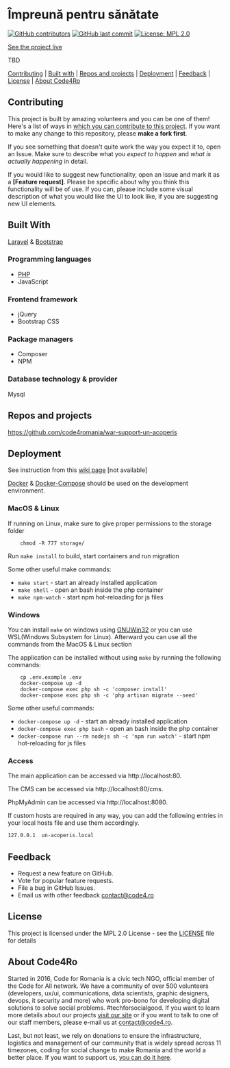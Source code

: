 # Împreună pentru sănătate

[![GitHub contributors](https://img.shields.io/github/contributors/code4romania/war-support-un-acoperis.svg?style=for-the-badge)](https://github.com/code4romania/war-support-un-acoperis/graphs/contributors) [![GitHub last commit](https://img.shields.io/github/last-commit/code4romania/war-support-un-acoperis.svg?style=for-the-badge)](https://github.com/code4romania/war-support-un-acoperis/commits/master) [![License: MPL 2.0](https://img.shields.io/badge/license-MPL%202.0-brightgreen.svg?style=for-the-badge)](https://opensource.org/licenses/MPL-2.0)

[See the project live](https://tbd/en)

TBD

[Contributing](#contributing) | [Built with](#built-with) | [Repos and projects](#repos-and-projects) | [Deployment](#deployment) | [Feedback](#feedback) | [License](#license) | [About Code4Ro](#about-code4ro)

## Contributing

This project is built by amazing volunteers and you can be one of them! Here's a list of ways in [which you can contribute to this project](.github/CONTRIBUTING.md). If you want to make any change to this repository, please **make a fork first**.

If you see something that doesn't quite work the way you expect it to, open an Issue. Make sure to describe what you _expect to happen_ and _what is actually happening_ in detail.

If you would like to suggest new functionality, open an Issue and mark it as a **[Feature request]**. Please be specific about why you think this functionality will be of use. If you can, please include some visual description of what you would like the UI to look like, if you are suggesting new UI elements.

## Built With

[Laravel](https://laravel.com) & [Bootstrap](https://getbootstrap.com)

### Programming languages

-   [PHP](https://php.com)
-   JavaScript

### Frontend framework

-   jQuery
-   Bootstrap CSS

### Package managers

-   Composer
-   NPM

### Database technology & provider

Mysql

## Repos and projects

https://github.com/code4romania/war-support-un-acoperis

## Deployment

See instruction from this [wiki page](https://github.com/code4romania/war-support-un-acoperis/wiki/Local-Development-Environment) [not available]

[Docker](https://docs.docker.com/get-docker/) & [Docker-Compose](https://docs.docker.com/compose/install/) should be used on the development environment.

### MacOS & Linux

If running on Linux, make sure to give proper permissions to the storage folder

```shell
	chmod -R 777 storage/
```

Run `make install` to build, start containers and run migration

Some other useful make commands:

-   `make start` - start an already installed application
-   `make shell` - open an bash inside the php container
-   `make npm-watch` - start npm hot-reloading for js files

### Windows

You can install `make` on windows using [GNUWin32](http://gnuwin32.sourceforge.net/packages/make.htm) or you can use WSL(Windows Subsystem for Linux).
Afterward you can use all the commands from the MacOS & Linux section

The application can be installed without using `make` by running the following commands:

```shell
	cp .env.example .env
	docker-compose up -d
	docker-compose exec php sh -c 'composer install'
	docker-compose exec php sh -c 'php artisan migrate --seed'
```

Some other useful commands:

-   `docker-compose up -d` - start an already installed application
-   `docker-compose exec php bash` - open an bash inside the php container
-   `docker-compose run --rm nodejs sh -c 'npm run watch'` - start npm hot-reloading for js files

### Access

The main application can be accessed via http://localhost:80.

The CMS can be accessed via http://localhost:80/cms.

PhpMyAdmin can be accessed via http://localhost:8080.

If custom hosts are required in any way, you can add the following entries in your local hosts file and use them accordingly.

```bash
127.0.0.1  un-acoperis.local
```

## Feedback

-   Request a new feature on GitHub.
-   Vote for popular feature requests.
-   File a bug in GitHub Issues.
-   Email us with other feedback contact@code4.ro

## License

This project is licensed under the MPL 2.0 License - see the [LICENSE](LICENSE) file for details

## About Code4Ro

Started in 2016, Code for Romania is a civic tech NGO, official member of the Code for All network. We have a community of over 500 volunteers (developers, ux/ui, communications, data scientists, graphic designers, devops, it security and more) who work pro-bono for developing digital solutions to solve social problems. #techforsocialgood. If you want to learn more details about our projects [visit our site](https://www.code4.ro/en/) or if you want to talk to one of our staff members, please e-mail us at contact@code4.ro.

Last, but not least, we rely on donations to ensure the infrastructure, logistics and management of our community that is widely spread across 11 timezones, coding for social change to make Romania and the world a better place. If you want to support us, [you can do it here](https://code4.ro/en/donate/).

